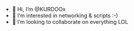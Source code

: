 - 👋 Hi, I’m @KURDOOx
- 👀 I’m interested in networking & scripts :-) 
- 💞️ I’m looking to collaborate on everything LOL

<!---
KURDOOx/KURDOOx is a ✨ special ✨ repository because its `README.md` (this file) appears on your GitHub profile.
You can click the Preview link to take a look at your changes.
--->
